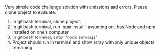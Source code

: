 Very simple code challenge solution with omissions and errors.
Please clone project to evaluate.
1.  In git bash terminal, clone project.
2.  In git bash terminal, run 'npm install'-assuming one has Node and npm installed on one's computer.
3.  In git bash terminal, enter "node server.js"
4.  Project should run in terminal and show array with only unique objects remaining.
 
